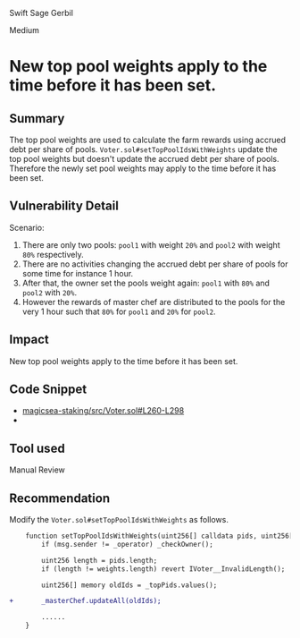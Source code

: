 Swift Sage Gerbil

Medium

# New top pool weights apply to the time before it has been set.

## Summary
The top pool weights are used to calculate the farm rewards using accrued debt per share of pools.
`Voter.sol#setTopPoolIdsWithWeights` update the top pool weights but doesn't update the accrued debt per share of pools.
Therefore the newly set pool weights may apply to the time before it has been set.

## Vulnerability Detail
Scenario:
1. There are only two pools: `pool1` with weight `20%` and `pool2` with weight `80%` respectively.
2. There are no activities changing the accrued debt per share of pools for some time for instance 1 hour.
3. After that, the owner set the pools weight again: `pool1` with `80%` and `pool2` with `20%`.
4. However the rewards of master chef are distributed to the pools for the very 1 hour such that `80%` for `pool1` and `20%` for `pool2`.

## Impact
New top pool weights apply to the time before it has been set.

## Code Snippet
- [magicsea-staking/src/Voter.sol#L260-L298](https://github.com/sherlock-audit/2024-06-magicsea/tree/main/magicsea-staking/src/Voter.sol#L260-L298)
- 
## Tool used
Manual Review

## Recommendation
Modify the `Voter.sol#setTopPoolIdsWithWeights` as follows.
```diff
    function setTopPoolIdsWithWeights(uint256[] calldata pids, uint256[] calldata weights) external {
        if (msg.sender != _operator) _checkOwner();

        uint256 length = pids.length;
        if (length != weights.length) revert IVoter__InvalidLength();

        uint256[] memory oldIds = _topPids.values();

+       _masterChef.updateAll(oldIds);

        ......
    }
```